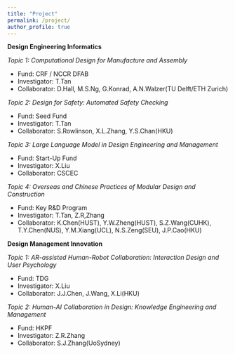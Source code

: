 ```yaml
---
title: "Project"
permalink: /project/
author_profile: true
---
```


**Design Engineering Informatics**

*Topic 1: Computational Design for Manufacture and Assembly* 
* Fund: CRF / NCCR DFAB
* Investigator: T.Tan
* Collaborator: D.Hall, M.S.Ng, G.Konrad, A.N.Walzer(TU Delft/ETH Zurich)

*Topic 2: Design for Safety: Automated Safety Checking*
* Fund: Seed Fund
* Investigator: T.Tan
* Collaborator: S.Rowlinson, X.L.Zhang, Y.S.Chan(HKU)

*Topic 3: Large Language Model in Design Engineering and Management* 
* Fund: Start-Up Fund
* Investigator: X.Liu
* Collaborator: CSCEC

*Topic 4: Overseas and Chinese Practices of Modular Design and Construction* 
* Fund: Key R&D Program
* Investigator: T.Tan, Z.R,Zhang
* Collaborator: K.Chen(HUST), Y.W.Zheng(HUST), S.Z.Wang(CUHK), T.Y.Chen(NUS), Y.M.Xiang(UCL), N.S.Zeng(SEU), J.P.Cao(HKU)

**Design Management Innovation**

*Topic 1: AR-assisted Human-Robot Collaboration: Interaction Design and User Psychology*
* Fund: TDG
* Investigator: X.Liu
* Collaborator: J.J.Chen, J.Wang, X.Li(HKU)

*Topic 2: Human-AI Collaboration in Design: Knowledge Engineering and Management* 
* Fund: HKPF
* Investigator: Z.R.Zhang
* Collaborator: S.J.Zhang(UoSydney)

